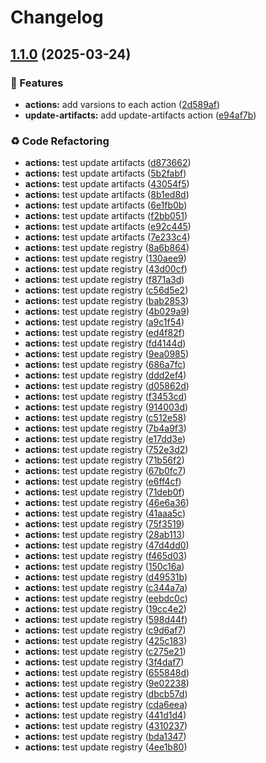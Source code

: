 # Changelog

## [1.1.0](https://github.com/MapColonies/actions/compare/update-artifacts-file-v1.0.0...update-artifacts-file-v1.1.0) (2025-03-24)


### 🎉 Features

* **actions:** add varsions to each action ([2d589af](https://github.com/MapColonies/actions/commit/2d589af3406a8b5fe203f7ff26dce495867de7a8))
* **update-artifacts:** add update-artifacts action ([e94af7b](https://github.com/MapColonies/actions/commit/e94af7bd4f4c6543112c372a59621b2a632b2cd4))


### ♻️ Code Refactoring

* **actions:** test update artifacts ([d873662](https://github.com/MapColonies/actions/commit/d87366275b70eff56b7b61e4e64ff026d45445cf))
* **actions:** test update artifacts ([5b2fabf](https://github.com/MapColonies/actions/commit/5b2fabfc322d5700a4dee13ad68f7784b2f33004))
* **actions:** test update artifacts ([43054f5](https://github.com/MapColonies/actions/commit/43054f56be847665003c92aa659d396c0c8712c0))
* **actions:** test update artifacts ([8b1ed8d](https://github.com/MapColonies/actions/commit/8b1ed8d0b94a013ccaa6d5785d1a81a72e75d34d))
* **actions:** test update artifacts ([6e1fb0b](https://github.com/MapColonies/actions/commit/6e1fb0bf813911cb1119bf8147395a05bf08856a))
* **actions:** test update artifacts ([f2bb051](https://github.com/MapColonies/actions/commit/f2bb05195756854632c04221a2706c697f31db0d))
* **actions:** test update artifacts ([e92c445](https://github.com/MapColonies/actions/commit/e92c445d1b3bc052da972ff08009aa4fa9ad77bd))
* **actions:** test update artifacts ([7e233c4](https://github.com/MapColonies/actions/commit/7e233c45c7f80d0c7a1124d49d7717122ec305b8))
* **actions:** test update registry ([8a6b864](https://github.com/MapColonies/actions/commit/8a6b864c7ba5b316f7dbb77972533bc8f43eae58))
* **actions:** test update registry ([130aee9](https://github.com/MapColonies/actions/commit/130aee99cffc24c74a486cc8bb20153502d47937))
* **actions:** test update registry ([43d00cf](https://github.com/MapColonies/actions/commit/43d00cfd65a1ef432f17938793c60b64f0d578e3))
* **actions:** test update registry ([f871a3d](https://github.com/MapColonies/actions/commit/f871a3d7122110446ceb9417f5a89e1dd0ae2684))
* **actions:** test update registry ([c56d5e2](https://github.com/MapColonies/actions/commit/c56d5e2afb065864563665fdede4c144615888dd))
* **actions:** test update registry ([bab2853](https://github.com/MapColonies/actions/commit/bab2853c29b7a135990c95add98dfff9b073c1b2))
* **actions:** test update registry ([4b029a9](https://github.com/MapColonies/actions/commit/4b029a9567ba2e76cea314bc7e4eb4ff54930e28))
* **actions:** test update registry ([a9c1f54](https://github.com/MapColonies/actions/commit/a9c1f54b6df0d6c3dca89b1c6438a2d3438e2b1a))
* **actions:** test update registry ([ed4f82f](https://github.com/MapColonies/actions/commit/ed4f82ff854b0911a3e6b3dba12491df207bf4ee))
* **actions:** test update registry ([fd4144d](https://github.com/MapColonies/actions/commit/fd4144dec5d1a98b2be5ee95290e0d153fba26ea))
* **actions:** test update registry ([9ea0985](https://github.com/MapColonies/actions/commit/9ea0985623c7f4e22492c7252a627cac01c2ea1f))
* **actions:** test update registry ([686a7fc](https://github.com/MapColonies/actions/commit/686a7fc5e8d9875c2e94ed5a541252d803f8c500))
* **actions:** test update registry ([ddd2ef4](https://github.com/MapColonies/actions/commit/ddd2ef47dd93375db2fd041d76846d4ae8737429))
* **actions:** test update registry ([d05862d](https://github.com/MapColonies/actions/commit/d05862d4701632b4ead29e6b3ff368e6ed6e31c7))
* **actions:** test update registry ([f3453cd](https://github.com/MapColonies/actions/commit/f3453cd09552efdb43fe6d80a2e549174b5564db))
* **actions:** test update registry ([914003d](https://github.com/MapColonies/actions/commit/914003ddf7e464fb5526218c829d873c0b0e8cd3))
* **actions:** test update registry ([c512e58](https://github.com/MapColonies/actions/commit/c512e58a5d7e224bc6dcdc442300a1d4d6aa0af0))
* **actions:** test update registry ([7b4a9f3](https://github.com/MapColonies/actions/commit/7b4a9f3d7b3c7ca49876e7937fcf608dad569374))
* **actions:** test update registry ([e17dd3e](https://github.com/MapColonies/actions/commit/e17dd3e956d2e22e29ddb97374d0642a57bf7ebb))
* **actions:** test update registry ([752e3d2](https://github.com/MapColonies/actions/commit/752e3d27e69625ecdc0ca52b2f42318f298494b9))
* **actions:** test update registry ([71b56f2](https://github.com/MapColonies/actions/commit/71b56f2589b6e5373ccf050fe53f133121f919dd))
* **actions:** test update registry ([67b0fc7](https://github.com/MapColonies/actions/commit/67b0fc7d9c182eb3fac3116187e5b056be578548))
* **actions:** test update registry ([e6ff4cf](https://github.com/MapColonies/actions/commit/e6ff4cfc1fd1ffee73b94e76f953dc85edff7480))
* **actions:** test update registry ([71deb0f](https://github.com/MapColonies/actions/commit/71deb0ffe7ab7a841b1d538fcabee36a8cb2dcbd))
* **actions:** test update registry ([46e6a36](https://github.com/MapColonies/actions/commit/46e6a3634491f8d1179a7b5f90d95ac63d91954c))
* **actions:** test update registry ([41aaa5c](https://github.com/MapColonies/actions/commit/41aaa5cbfc9a1d5a2748efbca38a5d360b183755))
* **actions:** test update registry ([75f3519](https://github.com/MapColonies/actions/commit/75f3519104c255960722403738df0c0dcbe3d655))
* **actions:** test update registry ([28ab113](https://github.com/MapColonies/actions/commit/28ab11322beeae1bb02fb56426ee42354e88b910))
* **actions:** test update registry ([47d4dd0](https://github.com/MapColonies/actions/commit/47d4dd04c0c24d20f77f033e0b1953127415e901))
* **actions:** test update registry ([f465d03](https://github.com/MapColonies/actions/commit/f465d035202155e91b69bd47a5312b571ed4541c))
* **actions:** test update registry ([150c16a](https://github.com/MapColonies/actions/commit/150c16a8d7e0e499dd8b19acd5d858cd6f66b448))
* **actions:** test update registry ([d49531b](https://github.com/MapColonies/actions/commit/d49531bc2df819279abe28382e05e00ce7dbd294))
* **actions:** test update registry ([c344a7a](https://github.com/MapColonies/actions/commit/c344a7a709738f0df52b2bb71bd3f6e70070cb2c))
* **actions:** test update registry ([eebdc0c](https://github.com/MapColonies/actions/commit/eebdc0ce43b4778a92b9f63a15cd2bddd7b84800))
* **actions:** test update registry ([19cc4e2](https://github.com/MapColonies/actions/commit/19cc4e217074a390483be514b895f94910042024))
* **actions:** test update registry ([598d44f](https://github.com/MapColonies/actions/commit/598d44fe6902f45d6312a4a36d5fc9c320f82d6d))
* **actions:** test update registry ([c9d6af7](https://github.com/MapColonies/actions/commit/c9d6af7c2b0f7f580894f6ab27437dc7bd9b5285))
* **actions:** test update registry ([425c183](https://github.com/MapColonies/actions/commit/425c1831eee6aeacb3a2e4ba5a891eaa6b23f31d))
* **actions:** test update registry ([c275e21](https://github.com/MapColonies/actions/commit/c275e213ebbc382de13818a95947df3edcd3b4de))
* **actions:** test update registry ([3f4daf7](https://github.com/MapColonies/actions/commit/3f4daf775e8144c24773813c7d2648e2b103e575))
* **actions:** test update registry ([655848d](https://github.com/MapColonies/actions/commit/655848d7c71061cbc9e186347c692c19bf420bf7))
* **actions:** test update registry ([9e02238](https://github.com/MapColonies/actions/commit/9e02238a4bc7fd626d913d7c270a8e52f47ae863))
* **actions:** test update registry ([dbcb57d](https://github.com/MapColonies/actions/commit/dbcb57d48c5e432c9c47262ce5ee489252a37533))
* **actions:** test update registry ([cda6eea](https://github.com/MapColonies/actions/commit/cda6eea5dddc8cf70bd26d02154d00a135f87082))
* **actions:** test update registry ([441d1d4](https://github.com/MapColonies/actions/commit/441d1d4fdb3ace69c4e8e6a8f6fdc7da9eed76f4))
* **actions:** test update registry ([4310237](https://github.com/MapColonies/actions/commit/4310237314a50b862746e666f2c71bde5fe7663e))
* **actions:** test update registry ([bda1347](https://github.com/MapColonies/actions/commit/bda1347b66721751217420f9b56a6236c6292252))
* **actions:** test update registry ([4ee1b80](https://github.com/MapColonies/actions/commit/4ee1b80956a3187e1ed025d8e14a258f7b0b2c31))

